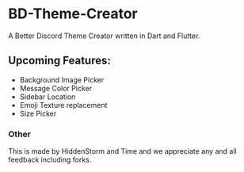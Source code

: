 # BD-Theme-Creator
A Better Discord Theme Creator written in Dart and Flutter.

## Upcoming Features:
- Background Image Picker
- Message Color Picker
- Sidebar Location
- Emoji Texture replacement
- Size Picker

### Other
This is made by HiddenStorm and Time and we appreciate any and all feedback including forks.